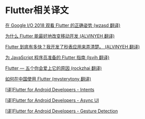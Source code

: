 # Flutter相关译文

[在 Google I/O 2018 观看 Flutter 的正确姿势 (wzasd 翻译)](https://juejin.im/post/5aebd7166fb9a07ab4587b3f)

[为什么 Flutter 能最好地改变移动开发 (ALVINYEH 翻译)](https://juejin.im/post/5add65c46fb9a07aa541e97e)

[Flutter 到底有多快？我开发了秒表应用来弄清楚。 (ALVINYEH 翻译)](https://juejin.im/post/5ad861566fb9a045ee01b48d)

[为 JavaScript 程序员准备的 Flutter 指南 (lsvih 翻译)](https://juejin.im/post/5ac43c536fb9a028da7cbd59)

[Flutter — 五个你会爱上它的原因 (rockzhai 翻译)](https://juejin.im/post/5a9e7e89f265da2381552542)

[如何在中国使用 Flutter (mysterytony 翻译)](https://juejin.im/post/5a9f730c6fb9a028d2077ad4)

[[译]Flutter for Android Developers - Intents](https://juejin.im/post/5a96cd1f5188257a780de9a0)

[[译]Flutter for Android Developers - Async UI](https://juejin.im/post/5a9a21f8518825558b3d5d35)

[[译]Flutter for Android Developers - Gesture Detection](https://juejin.im/post/5a9c106151882555872300f2)
